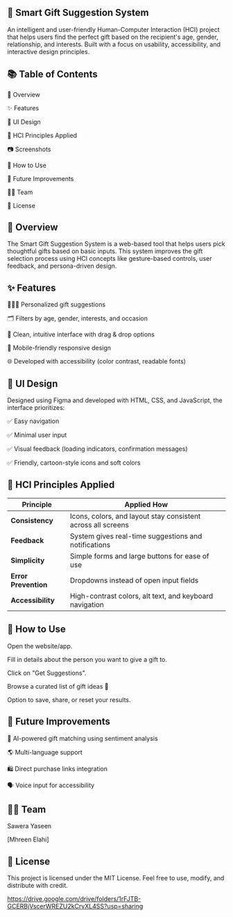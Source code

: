 


## 🎁 Smart Gift Suggestion System
An intelligent and user-friendly Human-Computer Interaction (HCI) project that helps users find the perfect gift based on the recipient's age, gender, relationship, and interests. Built with a focus on usability, accessibility, and interactive design principles.


## 📚 Table of Contents
📖 Overview

✨ Features

🎨 UI Design

🧠 HCI Principles Applied

📷 Screenshots

🚀 How to Use

🔮 Future Improvements

👩‍💻 Team

📄 License

## 📖 Overview
The Smart Gift Suggestion System is a web-based tool that helps users pick thoughtful gifts based on basic inputs. This system improves the gift selection process using HCI concepts like gesture-based controls, user feedback, and persona-driven design.


## ✨ Features
🧑‍🤝‍🧑 Personalized gift suggestions

🗂️ Filters by age, gender, interests, and occasion

🧩 Clean, intuitive interface with drag & drop options

📱 Mobile-friendly responsive design

🌐 Developed with accessibility (color contrast, readable fonts)
## 🎨 UI Design
Designed using Figma and developed with HTML, CSS, and JavaScript, the interface prioritizes:

✅ Easy navigation

✅ Minimal user input

✅ Visual feedback (loading indicators, confirmation messages)

✅ Friendly, cartoon-style icons and soft colors
## 🧠 HCI Principles Applied
| Principle            | Applied How                                                  |
| -------------------- | ------------------------------------------------------------ |
| **Consistency**      | Icons, colors, and layout stay consistent across all screens |
| **Feedback**         | System gives real-time suggestions and notifications         |
| **Simplicity**       | Simple forms and large buttons for ease of use               |
| **Error Prevention** | Dropdowns instead of open input fields                       |
| **Accessibility**    | High-contrast colors, alt text, and keyboard navigation      |




## 🚀 How to Use
Open the website/app.

Fill in details about the person you want to give a gift to.

Click on "Get Suggestions".

Browse a curated list of gift ideas 🎉

Option to save, share, or reset your results.
## 🔮 Future Improvements
🧠 AI-powered gift matching using sentiment analysis

🌎 Multi-language support

🛍️ Direct purchase links integration

🗣️ Voice input for accessibility

## 👩‍💻 Team
Sawera Yaseen

[Mhreen Elahi]

## 📄 License
This project is licensed under the MIT License. Feel free to use, modify, and distribute with credit.

https://drive.google.com/drive/folders/1rFJTB-GCERBjVscerWREZU2kCrvXL4SS?usp=sharing